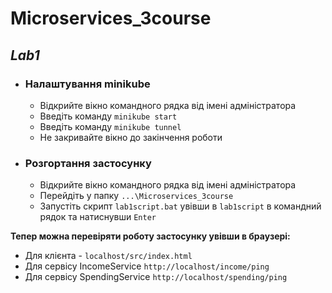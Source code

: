 # Microservices_3course
  ## *Lab1*
  - ### Налаштування minikube ###
    - Відкрийте вікно командного рядка від імені адміністратора
    - Введіть команду `minikube start`
    - Введіть команду `minikube tunnel`
    - Не закривайте вікно до закінчення роботи
  
  - ### Розгортання застосунку ###
    - Відкрийте вікно командного рядка від імені адміністратора
    - Перейдіть у папку `...\Microservices_3course`
    - Запустіть скрипт `lab1script.bat` увівши в `lab1script` в командний рядок та натиснувши `Enter`
   
   **Тепер можна перевіряти роботу застосунку увівши в браузері: </br>**
   - Для клієнта - `localhost/src/index.html`
   - Для сервісу IncomeService `http://localhost/income/ping`
   - Для сервісу SpendingService `http://localhost/spending/ping`
  
